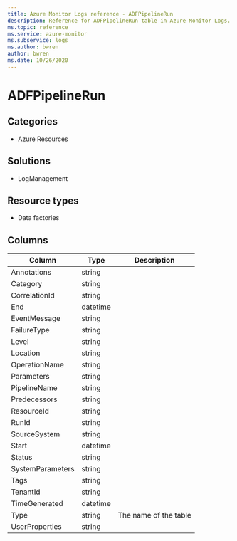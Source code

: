```yaml
---
title: Azure Monitor Logs reference - ADFPipelineRun
description: Reference for ADFPipelineRun table in Azure Monitor Logs.
ms.topic: reference
ms.service: azure-monitor
ms.subservice: logs
ms.author: bwren
author: bwren
ms.date: 10/26/2020
---
```


# ADFPipelineRun

 

## Categories

- Azure Resources
## Solutions

- LogManagement
## Resource types

- Data factories




## Columns

|Column|Type|Description|
|---|---|---|
|Annotations|string||
|Category|string||
|CorrelationId|string||
|End|datetime||
|EventMessage|string||
|FailureType|string||
|Level|string||
|Location|string||
|OperationName|string||
|Parameters|string||
|PipelineName|string||
|Predecessors|string||
|ResourceId|string||
|RunId|string||
|SourceSystem|string||
|Start|datetime||
|Status|string||
|SystemParameters|string||
|Tags|string||
|TenantId|string||
|TimeGenerated|datetime||
|Type|string|The name of the table|
|UserProperties|string||

